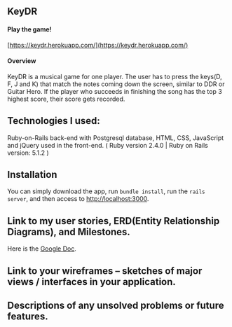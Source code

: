 ## KeyDR

#### Play the game!
[https://keydr.herokuapp.com/](https://keydr.herokuapp.com/)

#### Overview
KeyDR is a musical game for one player. The user has to press the keys(D, F, J and K) that match the notes coming down the screen, similar to DDR or Guitar Hero. If the player who succeeds in finishing the song has the top 3 highest score, their score gets recorded.

## Technologies I used:

Ruby-on-Rails back-end with Postgresql database, HTML, CSS, JavaScript and jQuery used in the front-end. ( Ruby version 2.4.0 | Ruby on Rails version: 5.1.2 )

## Installation
You can simply download the app, run `bundle install`, run the `rails server`, and then access to [http://localhost:3000](http://localhost:3000).

## Link to my user stories, ERD(Entity Relationship Diagrams), and Milestones.
Here is the [Google Doc](https://docs.google.com/spreadsheets/d/1_IuCUMA9GzS1Uf2ccIaUCIwLwk-VfAWMDx5Zg5B4wsA/edit?usp=sharing).

## Link to your wireframes – sketches of major views / interfaces in your application.

## Descriptions of any unsolved problems or future features.
